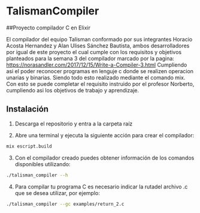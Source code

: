 # TalismanCompiler

##Proyecto compilador C en Elixir

El compilador del equipo Talisman conformado por sus integrantes Horacio Acosta Hernandez y Alan Ulises Sánchez Bautista, ambos desarrolladores por igual de este proyecto el cual cumple con los requisitos y objetivos planteados para la semana 3 del compilador marcado por la pagina:
https://norasandler.com/2017/12/15/Write-a-Compiler-3.html
Cumpliendo asi el poder reconocer programas en lenguje c donde se realizen operacion unarias y binarias. Siendo todo esto realizado mediante el comando mix.
Con esto se puede completar el requisito instruido por el profesor Norberto, cumpliendo asi los objetivos de trabajo y aprendizaje.

## Instalación

1. Descarga el repositorio y entra a la carpeta raíz 

2. Abre una terminal y ejecuta la siguiente acción para crear el compilador:
```bash
mix escript.build
```
3. Con el compilador creado puedes obtener información de los comandos disponibles utilizando:
```bash
./talisman_compiler --h
```

4. Para compilar tu programa C es necesario indicar la rutadel archivo .c que se desea utilizar, por ejemplo:
```bash
./talisman_compiler --gc examples/return_2.c
```

